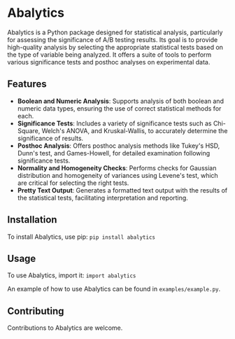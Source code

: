# Abalytics

Abalytics is a Python package designed for statistical analysis, particularly for assessing the significance of A/B testing results. Its goal is to provide high-quality analysis by selecting the appropriate statistical tests based on the type of variable being analyzed. It offers a suite of tools to perform various significance tests and posthoc analyses on experimental data.

## Features

- **Boolean and Numeric Analysis**: Supports analysis of both boolean and numeric data types, ensuring the use of correct statistical methods for each.
- **Significance Tests**: Includes a variety of significance tests such as Chi-Square, Welch's ANOVA, and Kruskal-Wallis, to accurately determine the significance of results.
- **Posthoc Analysis**: Offers posthoc analysis methods like Tukey's HSD, Dunn's test, and Games-Howell, for detailed examination following significance tests.
- **Normality and Homogeneity Checks**: Performs checks for Gaussian distribution and homogeneity of variances using Levene's test, which are critical for selecting the right tests.
- **Pretty Text Output**: Generates a formatted text output with the results of the statistical tests, facilitating interpretation and reporting.

## Installation

To install Abalytics, use pip:
```pip install abalytics```

## Usage

To use Abalytics, import it:
```import abalytics```

An example of how to use Abalytics can be found in `examples/example.py`.

## Contributing

Contributions to Abalytics are welcome.